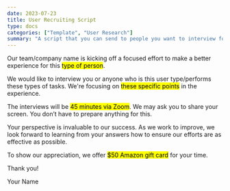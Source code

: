 ```yaml
---
date: 2023-07-23
title: User Recruiting Script
type: docs
categories: ["Template", "User Research"]
summary: "A script that you can send to people you want to interview for your research."
---
```


Our team/company name is kicking off a focused effort to make a better experience for this <mark>type of person</mark>.

We would like to interview you or anyone who is this user type/performs these types of tasks. We're focusing on <mark>these specific points</mark> in the experience.

The interviews will be <mark>45 minutes via Zoom</mark>. We may ask you to share your screen. You don’t have to prepare anything for this.

Your perspective is invaluable to our success. As we work to improve, we look forward to learning from your answers how to ensure our efforts are as effective as possible.

To show our appreciation, we offer <mark> $50 Amazon gift card</mark> for your time.

Thank you!

Your Name